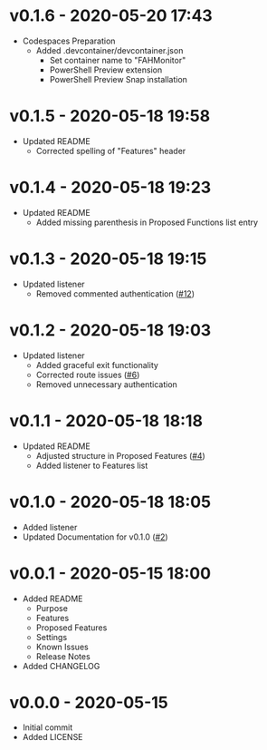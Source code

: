 # v0.1.6 - 2020-05-20 17:43
- Codespaces Preparation
	- Added .devcontainer/devcontainer.json
		- Set container name to "FAHMonitor"
		- PowerShell Preview extension
		- PowerShell Preview Snap installation

# v0.1.5 - 2020-05-18 19:58
- Updated README
	- Corrected spelling of "Features" header

# v0.1.4 - 2020-05-18 19:23
- Updated README
	- Added missing parenthesis in Proposed Functions list entry

# v0.1.3 - 2020-05-18 19:15
- Updated listener
	- Removed commented authentication ([#12](https://github.com/mpearon/PUB-FAHMonitor/issues/12))

# v0.1.2 - 2020-05-18 19:03
- Updated listener
	- Added graceful exit functionality
	- Corrected route issues ([#6](https://github.com/mpearon/PUB-FAHMonitor/issues/6))
	- Removed unnecessary authentication

# v0.1.1 - 2020-05-18 18:18
- Updated README
	- Adjusted structure in Proposed Features ([#4](https://github.com/mpearon/PUB-FAHMonitor/issues/4))
	- Added listener to Features list

# v0.1.0 - 2020-05-18 18:05
- Added listener
- Updated Documentation for v0.1.0 ([#2](https://github.com/mpearon/PUB-FAHMonitor/issues/2))

# v0.0.1 - 2020-05-15 18:00
- Added README
	- Purpose
	- Features
	- Proposed Features
	- Settings
	- Known Issues
	- Release Notes
- Added CHANGELOG

# v0.0.0 - 2020-05-15
- Initial commit
- Added LICENSE